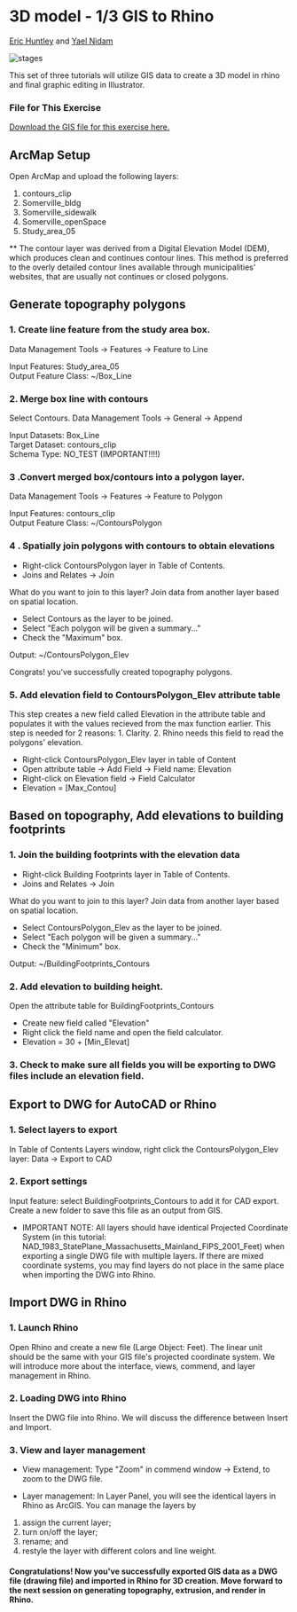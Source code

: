 # 3D model - 1/3 GIS to Rhino
[Eric Huntley](@ehuntley) and [Yael Nidam](@yaelnidam)

![stages](./images/Stages.jpg)

This set of three tutorials will utilize GIS data to create a 3D model in rhino and final graphic editing in Illustrator.

### File for This Exercise
[Download the GIS file for this exercise here.](http://web.mit.edu/ehuntley/Public/rhino_workshop.zip)

## ArcMap Setup
Open ArcMap and upload the following layers:
1. contours_clip
2. Somerville_bldg
3. Somerville_sidewalk
4. Somerville_openSpace
5. Study_area_05

** The contour layer was derived from a Digital Elevation Model (DEM), which produces clean and continues contour lines. This method is preferred to the overly detailed contour lines available through municipalities' websites, that are usually not continues or closed polygons.

## Generate topography polygons

### 1. Create line feature from the study area box.
Data Management Tools -> Features -> Feature to Line<br/>

Input Features: Study_area_05  
Output Feature Class: ~/Box_Line

### 2. Merge box line with contours
Select Contours.
Data Management Tools -> General -> Append

Input Datasets: Box_Line  
Target Dataset: contours_clip  
Schema Type: NO_TEST (IMPORTANT!!!!)

### 3 .Convert merged box/contours into a polygon layer.
Data Management Tools -> Features -> Feature to Polygon

Input Features: contours_clip  
Output Feature Class: ~/ContoursPolygon

### 4 . Spatially join polygons with contours to obtain elevations
- Right-click ContoursPolygon layer in Table of Contents.
- Joins and Relates -> Join

What do you want to join to this layer?
Join data from another layer based on spatial location.

- Select Contours as the layer to be joined.
- Select "Each polygon will be given a summary..."
- Check the "Maximum" box.<br/>

Output: ~/ContoursPolygon_Elev

Congrats! you've successfully created topography polygons.

### 5. Add elevation field to ContoursPolygon_Elev attribute table
This step creates a new field called Elevation in the attribute table and populates it with the values recieved from the max function earlier. This step is needed for 2 reasons: 1. Clarity. 2. Rhino needs this field to read the polygons' elevation.

- Right-click ContoursPolygon_Elev layer in table of Content
- Open attribute table -> Add Field -> Field name: Elevation
- Right-click on Elevation field -> Field Calculator
- Elevation = [Max_Contou]

## Based on topography, Add elevations to building footprints

### 1. Join the building footprints with the elevation data
- Right-click Building Footprints layer in Table of Contents.
- Joins and Relates -> Join

What do you want to join to this layer?
Join data from another layer based on spatial location.

- Select ContoursPolygon_Elev as the layer to be joined.
- Select "Each polygon will be given a summary..."
- Check the "Minimum" box.

Output: ~/BuildingFootprints_Contours<br/>

### 2. Add elevation to building height.
Open the attribute table for BuildingFootprints_Contours

- Create new field called "Elevation"
- Right click the field name and open the field calculator.
- Elevation = 30 + [Min_Elevat]

### 3. Check to make sure all fields you will be exporting to DWG files include an elevation field.

## Export to DWG for AutoCAD or Rhino
### 1. Select layers to export
In Table of Contents Layers window, right click the ContoursPolygon_Elev layer: Data -> Export to CAD

### 2. Export settings
Input feature: select BuildingFootprints_Contours to add it for CAD export. Create a new folder to save this file as an output from GIS. 

- IMPORTANT NOTE: All layers should have identical Projected Coordinate System (in this tutorial: NAD_1983_StatePlane_Massachusetts_Mainland_FIPS_2001_Feet) when exporting a single DWG file with multiple layers. If there are mixed coordinate systems, you may find layers do not place in the same place when importing the DWG into Rhino.

## Import DWG in Rhino
### 1. Launch Rhino
Open Rhino and create a new file (Large Object: Feet). The linear unit should be the same with your GIS file's projected coordinate system. We will introduce more about the interface, views, commend, and layer management in Rhino.

### 2. Loading DWG into Rhino
Insert the DWG file into Rhino. We will discuss the difference between Insert and Import.

### 3. View and layer management
- View management: Type "Zoom" in commend window -> Extend, to zoom to the DWG file. 

- Layer management: In Layer Panel, you will see the identical layers in Rhino as ArcGIS. You can manage the layers by  
1) assign the current layer;  
2) turn on/off the layer;  
3) rename; and  
4) restyle the layer with different colors and line weight.


#### Congratulations! Now you've successfully exported GIS data as a DWG file (drawing file) and imported in Rhino for 3D creation. Move forward to the next session on generating topography, extrusion, and render in Rhino.


